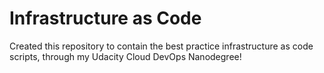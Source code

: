 # Infrastructure as Code
Created this repository to contain the best practice infrastructure as code scripts, through my Udacity Cloud DevOps Nanodegree!


